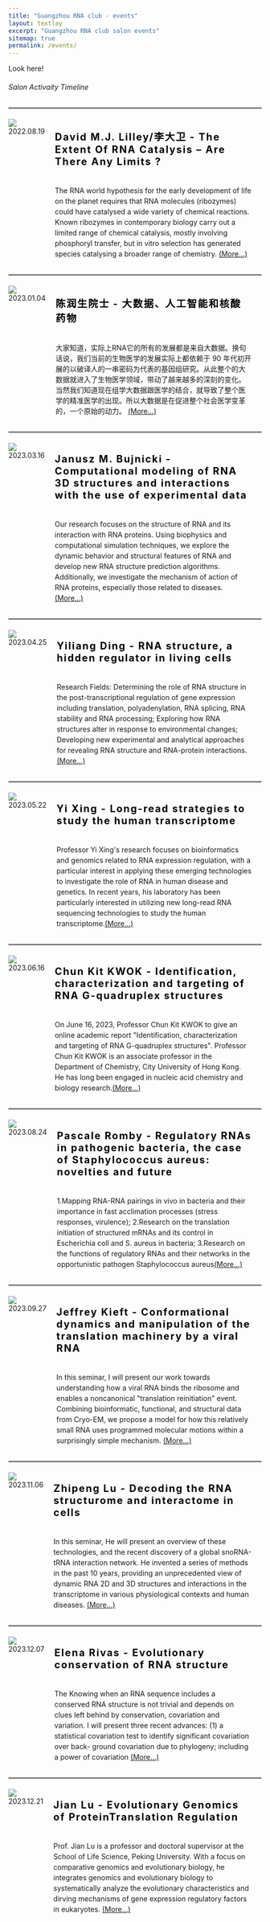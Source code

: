 ```yaml
---
title: "Guangzhou RNA club - events"
layout: textlay
excerpt: "Guangzhou RNA club salon events"
sitemap: true
permalink: /events/
---
```


<html lang="">
<head>
<meta charset="utf-8">
<meta name="viewport" content="width=device-width, initial-scale=1.0, maximum-scale=1.0, user-scalable=no">

</head>
<style>
.item {
  display: flex;
  max-width: 1000px;
  margin: 0 auto;
  border-top: 3px solid grey;
  padding-top:20px;
  }
 #pic {
    padding-right:20px;
 }
.span {
      display: block;
      clear: both;
      padding-left:25px;
      margin: 0.5em 0;
      background: #3b4262;
    }
.details {
    position: relative;
    flex-grow: 1;
      }
#time1 {
        color: #000000;
        font-size: 1.4em;
        margin: 0;
        padding: 20px 20px 20px 20px;
        letter-spacing: 0.1em;
      }
#p1 {
        margin: 0;
        padding-top:15px;
        padding-left: 20px;
        padding-right: 20px;
        padding-bottom: 30px;
        line-height: 150%;
      }

</style>

<body>
<div class="wrapper row2">
  <section class="hoc container clear"> 

  <div class="sectiontitle">
      <p class="nospace font-xs">Look here!</p>
      <h6 class="heading"> Salon Activaity Timeline</h6>
    </div>
  <div class="item">
  <div class="image">
    <div>
      <a href="{{ site.url }}{{ site.baseurl }}/docs/events_docs/20220819_David_Lilley.html"><img src="{{ site.url }}{{ site.baseurl }}/images/events_pic/20220819_David_Lilley/0.png"/></a>
      <span>2022.08.19</span>
    </div>
  </div>
  <div class="details">
    <div>
      <h1 id="time1">David M.J. Lilley/李大卫 - The Extent Of RNA Catalysis – Are There Any Limits ?</h1>
      <p id="p1">The RNA world hypothesis for the early development of life on the planet requires that RNA molecules (ribozymes) could have catalysed a wide variety of chemical reactions. Known ribozymes in contemporary biology carry out a limited range of chemical catalysis, mostly involving phosphoryl transfer, but in vitro selection has generated species catalysing a broader range of chemistry. <a href="{{ site.url }}{{ site.baseurl }}/docs/events_docs/20220819_David_Lilley.html">(More...) </a> </p>
    </div>
  </div>
</div>

<div class="item">
  <div class="image">
    <div>
      <a href="{{ site.url }}{{ site.baseurl }}/docs/events_docs/20230104_Runsheng_Chen.html"><img src="{{ site.url }}{{ site.baseurl }}/images/events_pic/20230104_Runsheng_Chen/0.png" /></a>
      <span> 2023.01.04</span>
    </div>
  </div>
  <div class="details">
    <div>
      <h1 id="time1">陈润生院士 - 大数据、人工智能和核酸药物 </h1>
      <p id="p1"> 大家知道，实际上RNA它的所有的发展都是来自大数据。换句话说，我们当前的生物医学的发展实际上都依赖于 90 年代初开展的以破译人的一串密码为代表的基因组研究。从此整个的大数据就进入了生物医学领域，带动了越来越多的深刻的变化。当然我们知道现在组学大数据跟医学的结合，就导致了整个医学的精准医学的出现。所以大数据是在促进整个社会医学变革的，一个原始的动力。 <a href="{{ site.url }}{{ site.baseurl }}/docs/events_docs/20230104_Runsheng_Chen.html">(More...) </a> </p>
    </div>
  </div>
</div>

<div class="item">
  <div class="image">
    <div>
      <a href="{{ site.url }}{{ site.baseurl }}/docs/events_docs/20230316_Janusz_Bujnicki.html"><img src="{{ site.url }}{{ site.baseurl }}/images/events_pic/20230316_Janusz_Bujnicki/0.png" /></a>
      <span> 2023.03.16</span>
    </div>
  </div>
  <div class="details">
    <div>
      <h1 id="time1">Janusz M. Bujnicki - Computational modeling of RNA 3D structures and interactions with the use of experimental data </h1>
      <p id="p1"> Our research focuses on the structure of RNA and its interaction with RNA proteins. Using biophysics and computational simulation techniques, we explore the dynamic behavior and structural features of RNA and develop new RNA structure prediction algorithms. Additionally, we investigate the mechanism of action of RNA proteins, especially those related to diseases. <a href="{{ site.url }}{{ site.baseurl }}/docs/events_docs/20230316_Janusz_Bujnicki.html">(More...) </a> </p>
    </div>
  </div>
</div>

<div class="item">
  <div class="image">
    <div>
      <a href="{{ site.url }}{{ site.baseurl }}/docs/events_docs/20230425_Yiliang_Ding.html"><img src="{{ site.url }}{{ site.baseurl }}/images/events_pic/20230425_Yiliang_Ding/0.png" /></a>
      <span> 2023.04.25</span>
    </div>
  </div>
  <div class="details">
    <div>
      <h1 id="time1">Yiliang Ding - RNA structure, a hidden regulator in living cells </h1>
      <p id="p1"> Research Fields: Determining the role of RNA structure in the post-transcriptional regulation of gene expression including translation, polyadenylation, RNA splicing, RNA stability and RNA processing; 
      Exploring how RNA structures alter in response to environmental changes; Developing new experimental and analytical approaches for revealing RNA structure and RNA-protein interactions. <a href="{{ site.url }}{{ site.baseurl }}/docs/events_docs/20230425_Yiliang_Ding.html">(More...) </a> </p>
    </div>
  </div>
</div>

<div class="item">
  <div class="image">
    <div>
      <a href="{{ site.url }}{{ site.baseurl }}/docs/events_docs/20230522_Yi_Xing.html"><img src="{{ site.url }}{{ site.baseurl }}/images/events_pic/20230522_Yi_Xing/0.png" /></a>
      <span> 2023.05.22</span>
    </div>
  </div>
  <div class="details">
    <div>
      <h1 id="time1">Yi Xing - Long-read strategies to study the human transcriptome </h1>
      <p id="p1">Professor Yi Xing's research focuses on bioinformatics and genomics related to RNA expression regulation, with a particular interest in applying these emerging technologies to investigate the role of RNA in human disease and genetics. In recent years, his laboratory has been particularly interested in utilizing new long-read RNA sequencing technologies to study the human transcriptome.<a href="{{ site.url }}{{ site.baseurl }}/docs/events_docs/20230522_Yi_Xing.html">(More...) </a></p>
    </div>
  </div>
</div>

<div class="item">
  <div class="image">
    <div>
      <a href="{{ site.url }}{{ site.baseurl }}/docs/events_docs/20230616_Chun_Kitkwok.html"><img src="{{ site.url }}{{ site.baseurl }}/images/events_pic/20230616_Chun_Kitkwok/0.png" /></a>
      <span> 2023.06.16</span>
    </div>
  </div>
  <div class="details">
    <div>
      <h1 id="time1">Chun Kit KWOK - Identification, characterization and targeting of RNA G-quadruplex structures </h1>
      <p id="p1">On June 16, 2023, Professor Chun Kit KWOK to give an online academic report "Identification, characterization and targeting of RNA G-quadruplex structures". Professor Chun Kit KWOK is an associate professor in the Department of Chemistry, City University of Hong Kong. He has long been engaged in nucleic acid chemistry and biology research.<a href="{{ site.url }}{{ site.baseurl }}/docs/events_docs/20230616_Chun_Kitkwok.html">(More...) </a></p>
    </div>
  </div>
</div>

<div class="item">
  <div class="image">
    <div>
      <a href="{{ site.url }}{{ site.baseurl }}/docs/events_docs/20230824_Pascale_Romby.html"><img src="{{ site.url }}{{ site.baseurl }}/images/events_pic/20230824_Pascale_Romby/0.png" /></a>
      <span> 2023.08.24</span>
    </div>
  </div>
  <div class="details">
    <div>
      <h1 id="time1">Pascale Romby - Regulatory RNAs in pathogenic bacteria, the case of Staphylococcus aureus: novelties and future </h1>
      <p id="p1"> 1.Mapping RNA-RNA pairings in vivo in bacteria and their importance in fast acclimation processes (stress responses, virulence); 2.Research on the translation initiation of structured mRNAs and its control in Escherichia coll and S. aureus in bacteria; 3.Research on the functions of regulatory RNAs and their networks in the opportunistic pathogen Staphylococcus aureus<a href="{{ site.url }}{{ site.baseurl }}/docs/events_docs/20230824_Pascale_Romby.html">(More...) </a> </p>
    </div>
  </div>
</div>

<div class="item">
  <div class="image">
    <div>
      <a href="{{ site.url }}{{ site.baseurl }}/docs/events_docs/20230927_Jeffrey_Kieft.html"><img src="{{ site.url }}{{ site.baseurl }}/images/events_pic/20230927_Jeffrey_Kieft/0.png" /></a>
      <span> 2023.09.27</span>
    </div>
  </div>
  <div class="details">
    <div>
      <h1 id="time1">Jeffrey Kieft - Conformational dynamics and manipulation of the translation machinery by a viral RNA </h1>
      <p id="p1"> In this seminar, I will present our work towards understanding how a viral RNA binds the ribosome and enables a noncanonical "translation reinitiation" event. Combining bioinformatic, functional, and structural data from Cryo-EM, we propose a model for how this relatively small RNA uses programmed molecular motions within a surprisingly simple mechanism. <a href="{{ site.url }}{{ site.baseurl }}/docs/events_docs/20230927_Jeffrey_Kieft.html">(More...) </a> </p>
    </div>
  </div>
</div>

<div class="item">
  <div class="image">
    <div>
      <a href="{{ site.url }}{{ site.baseurl }}/docs/events_docs/20231106_Zhipeng_Lu.html"><img src="{{ site.url }}{{ site.baseurl }}/images/events_pic/20231106_Zhipeng_Lu/0.png" /></a>
      <span> 2023.11.06</span>
    </div>
  </div>
  <div class="details">
    <div>
      <h1 id="time1">Zhipeng Lu - Decoding the RNA structurome and interactome in cells </h1>
      <p id="p1"> In this seminar, He will present an overview of these technologies, and the recent discovery of a global snoRNA-tRNA interaction network. He invented a series of methods in the past 10 years, providing an unprecedented view of dynamic RNA 2D and 3D structures and interactions in the transcriptome in various physiological contexts and human diseases. <a href="{{ site.url }}{{ site.baseurl }}/docs/events_docs/20231106_Zhipeng_Lu.html">(More...) </a> </p>
    </div>
  </div>
</div>

<div class="item">
  <div class="image">
    <div>
      <a href="{{ site.url }}{{ site.baseurl }}/docs/events_docs/20231207_Elena_Rivas.html"><img src="{{ site.url }}{{ site.baseurl }}/images/events_pic/20231207_Elena_Rivas/0.png" /></a>
      <span> 2023.12.07</span>
    </div>
  </div>
  <div class="details">
    <div>
      <h1 id="time1">Elena Rivas - Evolutionary conservation of RNA structure </h1>
      <p id="p1"> The Knowing when an RNA sequence includes a conserved RNA structure is not trivial and depends on clues left behind by conservation, covariation and variation. I will present three recent advances: (1) a statistical covariation test to identify significant covariation over back- ground covariation due to phylogeny; including a power of covariation <a href="{{ site.url }}{{ site.baseurl }}/docs/events_docs/20231207_Elena_Rivas.html">(More...) </a> </p>
    </div>
  </div>
</div>

<div class="item">
  <div class="image">
    <div>
      <a href="{{ site.url }}{{ site.baseurl }}/docs/events_docs/20231221_Jian_Lu.html"><img src="{{ site.url }}{{ site.baseurl }}/images/events_pic/20231221_Jian_Lu/0.png" /></a>
      <span> 2023.12.21</span>
    </div>
  </div>
  <div class="details">
    <div>
      <h1 id="time1">Jian Lu - Evolutionary Genomics of ProteinTranslation Regulation </h1>
      <p id="p1"> Prof. Jian Lu is a professor and doctoral supervisor at the School of Life Science, Peking University. With a focus on comparative genomics and evolutionary biology, he integrates genomics and evolutionary biology to systematically analyze the evolutionary characteristics and dirving mechanisms of gene expression regulatory factors in eukaryotes. <a href="{{ site.url }}{{ site.baseurl }}/docs/events_docs/20231221_Jian_Lu.html">(More...) </a> </p>
    </div>
  </div>
</div>

 <!--<div class="item">
  <div class="image">
    <div>
      <img src="{{ site.url }}{{ site.baseurl }}/images/RNA_club_logo.jpg" />
      <span>16.11.2022</span>
    </div>
  </div>
  <div class="details">
    <div>
      <h1 id="time1">Proin consectetur</h1>
      <p id="p1">Quisque vestibulum iaculis felis eget varius. Morbi bibendum lectus felis, sed vehicula purus pellentesque eu. Maecenas sit amet libero vel nunc porta tincidunt fringilla nec mauris. Phasellus pharetra pharetra massa. Ut maximus purus eget libero dapibus, sit amet ultricies eros auctor. Nulla tristique dui nec libero rhoncus, et dictum odio lobortis. Proin consectetur nec sapien hendrerit lobortis. Proin mi odio, mollis ac ullamcorper in, pellentesque non nulla. In pretium purus at posuere efficitur. Donec eget cursus quam, in mollis libero. Mauris tempor volutpat sodales. Nulla in odio nec metus elementum ultricies sit amet vel dolor. Nunc non ligula at libero eleifend consectetur nec eu felis. Sed tristique vel ante eu pulvinar. Pellentesque elementum congue iaculis. Integer lorem sapien, vestibulum sed semper sed, dictum nec purus. Aenean porttitor interdum iaculis. </p>
    </div>
  </div>
</div>-->
  
    
  </section>
</div>
</body>
</html>
